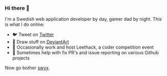 ### Hi there 👋

I'm a Swedish web application developer by day, gamer dad by night. This is what I do online:

- 🐦 Tweet on [Twitter](https://twitter.com/spoike)
- 🎨 Draw stuff on [DeviantArt](https://www.deviantart.com/workshop)
- 🥳 Occasionally work and host Leethack, a coder competition event
- 🏥 Sometimes help with fix PR's and issue reporting on various Github projects

Now go bother [swyx](https://github.com/sw-yx).

<!--
**spoike/spoike** is a ✨ _special_ ✨ repository because its `README.md` (this file) appears on your GitHub profile.

Here are some ideas to get you started:

- 🔭 I’m currently working on ...
- 🌱 I’m currently learning ...
- 👯 I’m looking to collaborate on ...
- 🤔 I’m looking for help with ...
- 💬 Ask me about ...
- 📫 How to reach me: ...
- 😄 Pronouns: ...
- ⚡ Fun fact: ...
-->
